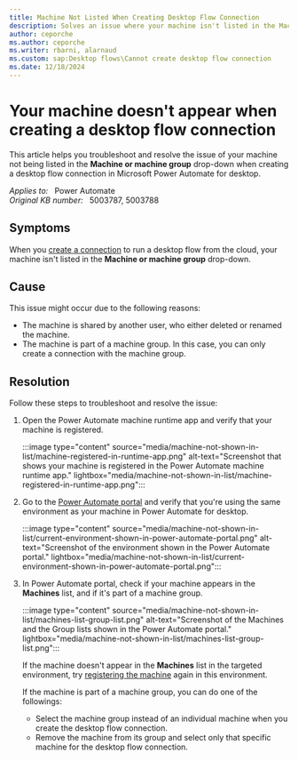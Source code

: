 ```yaml
---
title: Machine Not Listed When Creating Desktop Flow Connection 
description: Solves an issue where your machine isn't listed in the Machine or machine group when creating a desktop flow connection in Microsoft Power Automate for desktop.
author: ceporche
ms.author: ceporche
ms.writer: rbarni, alarnaud
ms.custom: sap:Desktop flows\Cannot create desktop flow connection
ms.date: 12/18/2024
---
```

# Your machine doesn't appear when creating a desktop flow connection 

This article helps you troubleshoot and resolve the issue of your machine not being listed in the **Machine or machine group** drop-down when creating a desktop flow connection in Microsoft Power Automate for desktop.

_Applies to:_ &nbsp; Power Automate  
_Original KB number:_ &nbsp; 5003787, 5003788

## Symptoms

When you [create a connection](/power-automate/desktop-flows/desktop-flow-connections) to run a desktop flow from the cloud, your machine isn't listed in the **Machine or machine group** drop-down.

## Cause

This issue might occur due to the following reasons:

- The machine is shared by another user, who either deleted or renamed the machine.
- The machine is part of a machine group. In this case, you can only create a connection with the machine group.

## Resolution

Follow these steps to troubleshoot and resolve the issue:

1. Open the Power Automate machine runtime app and verify that your machine is registered.

   :::image type="content" source="media/machine-not-shown-in-list/machine-registered-in-runtime-app.png" alt-text="Screenshot that shows your machine is registered in the Power Automate machine runtime app." lightbox="media/machine-not-shown-in-list/machine-registered-in-runtime-app.png":::

1. Go to the [Power Automate portal](https://make.powerautomate.com) and verify that you're using the same environment as your machine in Power Automate for desktop.

    :::image type="content" source="media/machine-not-shown-in-list/current-environment-shown-in-power-automate-portal.png" alt-text="Screenshot of the environment shown in the Power Automate portal." lightbox="media/machine-not-shown-in-list/current-environment-shown-in-power-automate-portal.png":::

1. In Power Automate portal, check if your machine appears in the **Machines** list, and if it's part of a machine group.

   :::image type="content" source="media/machine-not-shown-in-list/machines-list-group-list.png" alt-text="Screenshot of the Machines and the Group lists shown in the Power Automate portal." lightbox="media/machine-not-shown-in-list/machines-list-group-list.png":::

    If the machine doesn't appear in the **Machines** list in the targeted environment, try [registering the machine](/power-automate/desktop-flows/manage-machines#register-a-new-machine) again in this environment.

    If the machine is part of a machine group, you can do one of the followings:

    - Select the machine group instead of an individual machine when you create the desktop flow connection.
    - Remove the machine from its group and select only that specific machine for the desktop flow connection.
